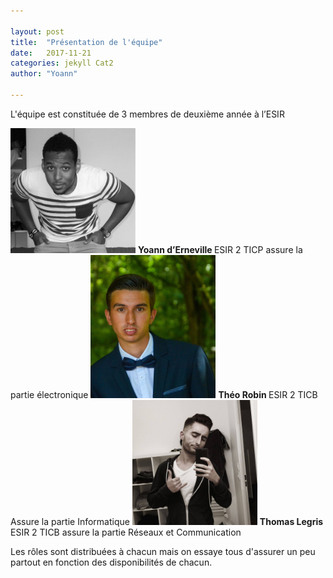 ```yaml
---

layout: post
title:  "Présentation de l'équipe"
date:   2017-11-21
categories: jekyll Cat2
author: "Yoann"

---
```



   L'équipe est constituée de 3 membres de deuxième année à l’ESIR 



<img src="/assets/Yoann.jpg" style="width: 200px;"/>
<strong>Yoann d’Erneville </strong> ESIR 2 TICP assure la partie électronique 

<img src="/assets/Theo.jpg" style="width: 200px;"/>
<strong>Théo Robin </strong> ESIR 2 TICB Assure la partie Informatique 

<img src="/assets/Thomas.jpg" style="width: 200px;"/>
<strong>Thomas Legris</strong> ESIR 2 TICB assure la partie Réseaux et Communication

   Les rôles sont distribuées à chacun mais on essaye tous d'assurer un peu partout en fonction des disponibilités de chacun.
